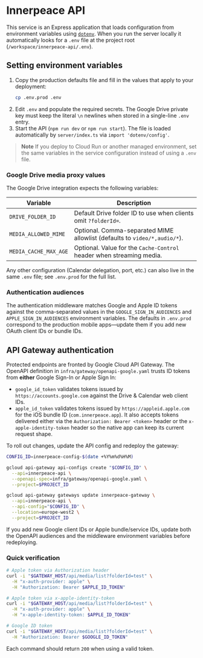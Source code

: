 # Innerpeace API

This service is an Express application that loads configuration from environment variables using [`dotenv`](https://github.com/motdotla/dotenv). When you run the server locally it automatically looks for a `.env` file at the project root (`/workspace/innerpeace-api/.env`).

## Setting environment variables

1. Copy the production defaults file and fill in the values that apply to your deployment:
   ```bash
   cp .env.prod .env
   ```
2. Edit `.env` and populate the required secrets. The Google Drive private key must keep the literal `\n` newlines when stored in a single-line `.env` entry.
3. Start the API (`npm run dev` or `npm run start`). The file is loaded automatically by `server/index.ts` via `import 'dotenv/config'`.

> **Note**
> If you deploy to Cloud Run or another managed environment, set the same variables in the service configuration instead of using a `.env` file.

### Google Drive media proxy values

The Google Drive integration expects the following variables:

| Variable | Description |
| --- | --- |
| `DRIVE_FOLDER_ID` | Default Drive folder ID to use when clients omit `?folderId=`. |
| `MEDIA_ALLOWED_MIME` | Optional. Comma-separated MIME allowlist (defaults to `video/*,audio/*`). |
| `MEDIA_CACHE_MAX_AGE` | Optional. Value for the `Cache-Control` header when streaming media. |

Any other configuration (Calendar delegation, port, etc.) can also live in the same `.env` file; see `.env.prod` for the full list.

### Authentication audiences

The authentication middleware matches Google and Apple ID tokens against the comma-separated values in the `GOOGLE_SIGN_IN_AUDIENCES` and `APPLE_SIGN_IN_AUDIENCES` environment variables. The defaults in `.env.prod` correspond to the production mobile apps—update them if you add new OAuth client IDs or bundle IDs.

## API Gateway authentication

Protected endpoints are fronted by Google Cloud API Gateway. The OpenAPI definition in `infra/gateway/openapi-google.yaml` trusts ID tokens from **either** Google Sign-In or Apple Sign In:

- `google_id_token` validates tokens issued by `https://accounts.google.com` against the Drive & Calendar web client IDs.
- `apple_id_token` validates tokens issued by `https://appleid.apple.com` for the iOS bundle ID (`com.innerpeace.app`). It also accepts tokens delivered either via the `Authorization: Bearer <token>` header or the `x-apple-identity-token` header so the native app can keep its current request shape.

To roll out changes, update the API config and redeploy the gateway:

```bash
CONFIG_ID=innerpeace-config-$(date +%Y%m%d%H%M)

gcloud api-gateway api-configs create "$CONFIG_ID" \
  --api=innerpeace-api \
  --openapi-spec=infra/gateway/openapi-google.yaml \
  --project=$PROJECT_ID

gcloud api-gateway gateways update innerpeace-gateway \
  --api=innerpeace-api \
  --api-config="$CONFIG_ID" \
  --location=europe-west2 \
  --project=$PROJECT_ID
```

If you add new Google client IDs or Apple bundle/service IDs, update both the OpenAPI audiences and the middleware environment variables before redeploying.

### Quick verification

```bash
# Apple token via Authorization header
curl -i "$GATEWAY_HOST/api/media/list?folderId=test" \
  -H "x-auth-provider: apple" \
  -H "Authorization: Bearer $APPLE_ID_TOKEN"

# Apple token via x-apple-identity-token
curl -i "$GATEWAY_HOST/api/media/list?folderId=test" \
  -H "x-auth-provider: apple" \
  -H "x-apple-identity-token: $APPLE_ID_TOKEN"

# Google ID token
curl -i "$GATEWAY_HOST/api/media/list?folderId=test" \
  -H "Authorization: Bearer $GOOGLE_ID_TOKEN"
```

Each command should return `200` when using a valid token.
